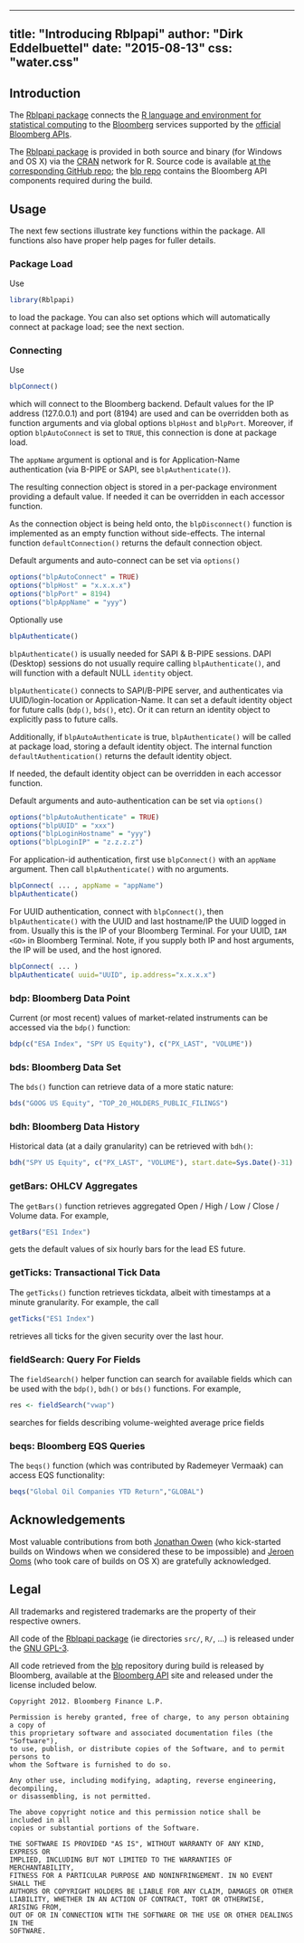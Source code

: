<!--
%\VignetteIndexEntry{Introducing Rblpapi}
%\VignetteEngine{simplermarkdown::mdweave_to_html}
%\VignetteEncoding{UTF-8}
-->
---
title: "Introducing Rblpapi"
author: "Dirk Eddelbuettel"
date: "2015-08-13"
css: "water.css"
---

## Introduction

The [Rblpapi package](https://github.com/Rblp/Rblpapi) connects the
[R language and environment for statistical computing](https://www.r-project.org)
to the [Bloomberg](https://www.bloomberg.com) services supported by the
[official Bloomberg APIs](https://www.bloomberg.com/professional/support/api-library/).

The [Rblpapi package](https://github.com/Rblp/Rblpapi) is provided in both
source and binary (for Windows and OS X) via the
[CRAN](https://cran.r-project.org) network for R.  Source code is available
[at the corresponding GitHub repo](https://github.com/Rblp/Rblpapi); the
[blp repo](https://github.com/Rblp/blp) contains the Bloomberg API components
required during the build.

## Usage

The next few sections illustrate key functions within the package. All
functions also have proper help pages for fuller details.

### Package Load

Use

```r
library(Rblpapi)
```

to load the package.  You can also set options which will
automatically connect at package load; see the next section.

### Connecting

Use

```r
blpConnect()
```

which will connect to the Bloomberg backend. Default values for the IP
address (127.0.0.1) and port (8194) are used and can be overridden both
as function arguments and via global options `blpHost` and `blpPort`.
Moreover, if option `blpAutoConnect` is set to `TRUE`, this connection
is done at package load.

The `appName` argument is optional and is for Application-Name
authentication (via B-PIPE or SAPI, see `blpAuthenticate()`).

The resulting connection object is stored in a per-package environment
providing a default value.  If needed it can be overridden in each
accessor function.

As the connection object is being held onto, the `blpDisconnect()`
function is implemented as an empty function without side-effects.  The
internal function `defaultConnection()` returns the default connection
object.

Default arguments and auto-connect can be set via `options()`

```r
options("blpAutoConnect" = TRUE)
options("blpHost" = "x.x.x.x")
options("blpPort" = 8194)
options("blpAppName" = "yyy")
```

Optionally use
```r
blpAuthenticate()
```

`blpAuthenticate()` is usually needed for SAPI & B-PIPE sessions.  DAPI
(Desktop) sessions do not usually require calling `blpAuthenticate()`,
and will function with a default NULL `identity` object.  

`blpAuthenticate()` connects to SAPI/B-PIPE server, and authenticates
via UUID/login-location or Application-Name.  It can set a default
identity object for future calls (`bdp()`, `bds()`, etc).  Or it can
return an identity object to explicitly pass to future calls.

Additionally, if `blpAutoAuthenticate` is true, `blpAuthenticate()` will
be called at package load, storing a default identity object. The
internal function `defaultAuthentication()` returns the default identity
object.

If needed, the default identity object can be overridden in each
accessor function.

Default arguments and auto-authentication can be set via `options()`

```r
options("blpAutoAuthenticate" = TRUE)
options("blpUUID" = "xxx")
options("blpLoginHostname" = "yyy")
options("blpLoginIP" = "z.z.z.z")

```

For application-id authentication, first use `blpConnect()` with an
`appName` argument.  Then call `blpAuthenticate()` with no arguments.


```r
blpConnect( ... , appName = "appName")
blpAuthenticate()
```

For UUID authentication, connect with `blpConnect()`, then
`blpAuthenticate()` with the UUID and last hostname/IP the UUID logged
in from.  Usually this is the IP of your Bloomberg Terminal.  For your
UUID, `IAM <GO>` in Bloomberg Terminal.  Note, if you supply both IP and
host arguments, the IP will be used, and the host ignored.


```r
blpConnect( ... )
blpAuthenticate( uuid="UUID", ip.address="x.x.x.x")
```


### bdp: Bloomberg Data Point

Current (or most recent) values of market-related instruments can be accessed
via the `bdp()` function:

```r
bdp(c("ESA Index", "SPY US Equity"), c("PX_LAST", "VOLUME"))
```

### bds: Bloomberg Data Set 

The `bds()` function can retrieve data of a more static nature:

```r
bds("GOOG US Equity", "TOP_20_HOLDERS_PUBLIC_FILINGS")
```

### bdh: Bloomberg Data History

Historical data (at a daily granularity) can be retrieved with `bdh()`:

```r
bdh("SPY US Equity", c("PX_LAST", "VOLUME"), start.date=Sys.Date()-31)
```

### getBars: OHLCV Aggregates

The `getBars()` function retrieves aggregated Open / High / Low /
Close / Volume data. For example, 

```r
getBars("ES1 Index")
```

gets the default values of six hourly bars for the lead ES future.

### getTicks: Transactional Tick Data


The `getTicks()` function retrieves tickdata, albeit with timestamps
at a minute granularity.  For example, the call

```r
getTicks("ES1 Index")
```

retrieves all ticks for the given security over the last hour. 

### fieldSearch: Query For Fields

The `fieldSearch()` helper function can search for available fields
which can be used with the `bdp()`, `bdh()` or `bds()` functions. For example,

```r
res <- fieldSearch("vwap")
```

searches for fields describing volume-weighted average price fields

### beqs: Bloomberg EQS Queries

The `beqs()` function (which was contributed by Rademeyer Vermaak) can access
EQS functionality: 

```r
beqs("Global Oil Companies YTD Return","GLOBAL")
```

## Acknowledgements

Most valuable contributions from both
[Jonathan Owen](https://github.com/jrowen) (who kick-started builds on
Windows when we considered these to be impossible) and
[Jeroen Ooms](https://jeroenooms.github.io/) (who took care of builds on OS
X) are gratefully acknowledged.

## Legal

All trademarks and registered trademarks are the property of their respective owners.

All code of the [Rblpapi package](https://github.com/Rblp/Rblpapi) (ie
directories `src/`, `R/`, ...) is released under the
[GNU GPL-3](http://www.gnu.org/licenses/gpl-3.0.en.html).

All code retrieved from the [blp](https://github.com/Rblp/blp) repository
during build is released by Bloomberg, available at the
[Bloomberg API](https://www.bloomberg.com/professional/support/api-library/) site
and released under the license included below.

```
Copyright 2012. Bloomberg Finance L.P.

Permission is hereby granted, free of charge, to any person obtaining a copy of
this proprietary software and associated documentation files (the "Software"),
to use, publish, or distribute copies of the Software, and to permit persons to
whom the Software is furnished to do so.

Any other use, including modifying, adapting, reverse engineering, decompiling,
or disassembling, is not permitted.

The above copyright notice and this permission notice shall be included in all
copies or substantial portions of the Software.

THE SOFTWARE IS PROVIDED "AS IS", WITHOUT WARRANTY OF ANY KIND, EXPRESS OR
IMPLIED, INCLUDING BUT NOT LIMITED TO THE WARRANTIES OF MERCHANTABILITY,
FITNESS FOR A PARTICULAR PURPOSE AND NONINFRINGEMENT. IN NO EVENT SHALL THE
AUTHORS OR COPYRIGHT HOLDERS BE LIABLE FOR ANY CLAIM, DAMAGES OR OTHER
LIABILITY, WHETHER IN AN ACTION OF CONTRACT, TORT OR OTHERWISE, ARISING FROM,
OUT OF OR IN CONNECTION WITH THE SOFTWARE OR THE USE OR OTHER DEALINGS IN THE
SOFTWARE.
```
